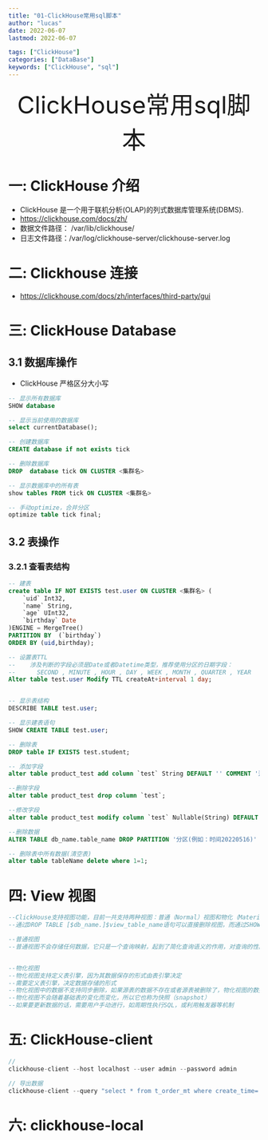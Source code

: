 ```yaml
---
title: "01-ClickHouse常用sql脚本"
author: "lucas"
date: 2022-06-07
lastmod: 2022-06-07

tags: ["ClickHouse"]
categories: ["DataBase"]
keywords: ["ClickHouse", "sql"]
---
```


<div align="center"><font size="35">ClickHouse常用sql脚本</font></div>

# 一: ClickHouse 介绍

- ClickHouse 是一个用于联机分析(OLAP)的列式数据库管理系统(DBMS).
- https://clickhouse.com/docs/zh/
- 数据文件路径： /var/lib/clickhouse/
- 日志文件路径：/var/log/clickhouse-server/clickhouse-server.log

# 二: Clickhouse 连接

- https://clickhouse.com/docs/zh/interfaces/third-party/gui

# 三: ClickHouse Database

## 3.1 数据库操作

- ClickHouse 严格区分大小写

```sql
-- 显示所有数据库
SHOW database

-- 显示当前使用的数据库
select currentDatabase();

-- 创建数据库
CREATE database if not exists tick

-- 删除数据库
DROP  database tick ON CLUSTER <集群名>

-- 显示数据库中的所有表
show tables FROM tick ON CLUSTER <集群名>

-- 手动optimize，合并分区
optimize table tick final;
```

## 3.2 表操作

### 3.2.1 查看表结构

```sql
-- 建表
create table IF NOT EXISTS test.user ON CLUSTER <集群名> (
    `uid` Int32,
    `name` String,
    `age` UInt32,
    `birthday` Date
)ENGINE = MergeTree()
PARTITION BY  (`birthday`)
ORDER BY (uid,birthday);

-- 设置表TTL
--    涉及判断的字段必须是Date或者Datetime类型，推荐使用分区的日期字段：
--      SECOND , MINUTE , HOUR , DAY , WEEK , MONTH , QUARTER , YEAR
Alter table test.user Modify TTL createAt+interval 1 day;


-- 显示表结构
DESCRIBE TABLE test.user;

-- 显示建表语句
SHOW CREATE TABLE test.user;

-- 删除表
DROP table IF EXISTS test.student;

-- 添加字段
alter table product_test add column `test` String DEFAULT '' COMMENT '注释';

--删除字段
alter table product_test drop column `test`;

--修改字段
alter table product_test modify column `test` Nullable(String) DEFAULT NULL COMMENT '注释';

--删除数据
ALTER TABLE db_name.table_name DROP PARTITION '分区(例如：时间20220516)'

-- 删除表中所有数据(清空表)
alter table tableName delete where 1=1;
```

# 四: View 视图

```sql
--ClickHouse支持视图功能，目前一共支持两种视图：普通（Normal）视图和物化（Materialized）视图
--通过DROP TABLE [$db_name.]$view_table_name语句可以直接删除视图，而通过SHOW TABLES可以展示所有的表，视图也会被认为是一种特殊的表一并进行展示

--普通视图
--普通视图不会存储任何数据，它只是一个查询映射，起到了简化查询语义的作用，对查询的性能也不会有任何正负作用


--物化视图
--物化视图支持定义表引擎，因为其数据保存的形式由表引擎决定
--需要定义表引擎，决定数据存储的形式
--物化视图中的数据不支持同步删除，如果源表的数据不存在或者源表被删除了，物化视图的数据依然存在
--物化视图不会随着基础表的变化而变化，所以它也称为快照（snapshot）
--如果要更新数据的话，需要用户手动进行，如周期性执行SQL，或利用触发器等机制
```

# 五: ClickHouse-client

```go
//
clickhouse-client --host localhost --user admin --password admin

// 导出数据
clickhouse-client --query "select * from t_order_mt where create_time='2020-06-01 12:00:00'" --format CSVWithNames> /opt/module/data/rs1.csv

```

# 六: clickhouse-local
